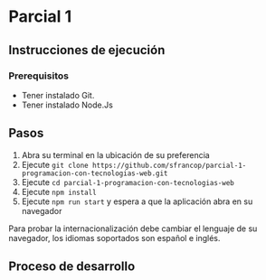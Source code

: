 # Parcial 1

## Instrucciones de ejecución

### Prerequisitos

- Tener instalado Git.
- Tener instalado Node.Js

## Pasos

1. Abra su terminal en la ubicación de su preferencia
2. Ejecute `git clone https://github.com/sfrancop/parcial-1-programacion-con-tecnologias-web.git`
3. Ejecute `cd parcial-1-programacion-con-tecnologias-web`
4. Ejecute `npm install`
5. Ejecute `npm run start` y espera a que la aplicación abra en su navegador

Para probar la internacionalización debe cambiar el lenguaje de su navegador, los idiomas soportados son español e inglés.

## Proceso de desarrollo

